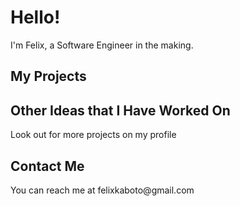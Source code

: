<h1> Hello!</h1>
I'm Felix, a Software Engineer in the making.

<h2>My Projects</h2>


<h2>Other Ideas that I Have Worked On</h2>

<p>Look out for more projects on my profile</p>


<h2>Contact Me</h2>

<p>You can reach me at felixkaboto@gmail.com</p>
